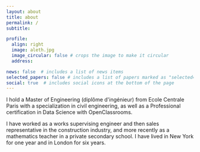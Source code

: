 ```yaml
---
layout: about
title: about
permalink: /
subtitle: 

profile:
  align: right
  image: aleth.jpg
  image_circular: false # crops the image to make it circular
  address: 

news: false  # includes a list of news items
selected_papers: false # includes a list of papers marked as "selected={true}"
social: true  # includes social icons at the bottom of the page
---
```




I hold a Master of Engineering (diplôme d'ingénieur) from Ecole Centrale Paris with a specialization in civil engineering, as well as a Professional certification in Data Science with OpenClassrooms.

I have worked as a works supervising engineer and then sales representative in the construction industry, and more recently as a mathematics teacher in a private secondary school. I have lived in New York for one year and in London for six years.


